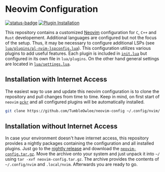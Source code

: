 # Neovim Configuration

[![status-badge](https://github-ci.code-ape.dev/api/badges/1/status.svg)](https://github-ci.code-ape.dev/repos/1)
[![Plugin Installation](https://github.com/TumbleOwlee/neovim-config/actions/workflows/cache.yml/badge.svg)](https://github.com/TumbleOwlee/neovim-config/actions/workflows/cache.yml)

This repository contains a customized [Neovim](https://github.com/neovim/neovim) configuration for `C`, `C++` and `Rust` developement. Additional languages are configured but not the focus of the setup. Thus, it may be necessary to configure additional LSPs (see [`lua/plugins/pl-nvim-lspconfig.lua`](https://github.com/TumbleOwlee/neovim-config/blob/main/lua/plugins/pl-nvim-lspconfig.lua)). This configuration utilizes various plugins to add useful features. Each plugin is included in [`init.lua`](https://github.com/TumbleOwlee/neovim-config/blob/main/init.lua) but configured in its own file in `lua/plugins`.  On the other hand general settings are located in [`lua/settings.lua`](https://github.com/TumbleOwlee/neovim-config/blob/main/lua/settings.lua).

## Installation with Internet Access

The easiest way to use and update this neovim configuration is to clone the repository and pull changes from time to time. Keep in mind, on first start of `neovim` [`pckr`](https://github.com/lewis6991/pckr.nvim) and all configured plugins will be automatically installed.

```bash
git clone https://github.com/TumbleOwlee/neovim-config ~/.config/nvim/
```

## Installation without Internet Access

In case your environment doesn't have internet access, this repository provides a nightly packages containing the configuration and all installed plugins. Just go to the [nightly release](https://github.com/TumbleOwlee/neovim-config/releases/tag/nightly) and download the [`neovim-config.tar.gz`](https://github.com/TumbleOwlee/neovim-config/releases/download/nightly/neovim-config.tar.gz). Move the archive onto your system and just unpack it into `~/` using `tar -xvf neovim-config.tar.gz`. The archive provides the contents of `~/.config/nvim` and `.local/nvim`. Afterwards you are ready to go.
